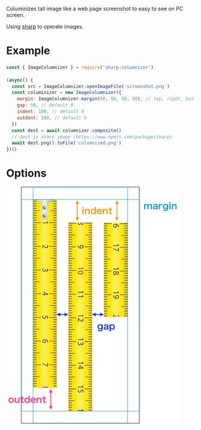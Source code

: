 Columinizes tall image like a web page screenshot to easy to see on PC screen.

Using [sharp](https://www.npmjs.com/package/sharp) to operate images.

# Example

```javascript
const { ImageColumnizer } = require('sharp-columnizer')

(async() {
  const src = ImageColumnizer.openImageFile('screenshot.png')
  const columinizer = new ImageColumnizer({
    margin: ImageColumnizer.margin(50, 50, 50, 50), // top, right, bottom, left: default 0
    gap: 50, // default 0
    indent: 100, // default 0
    outdent: 100, // default 0
  })
  const dest = await columnizer.composite()
  // dest is sharp image (https://www.npmjs.com/package/sharp)
  await dest.png().toFile('columnized.png')
})()
```

# Options

![Options](options.png)